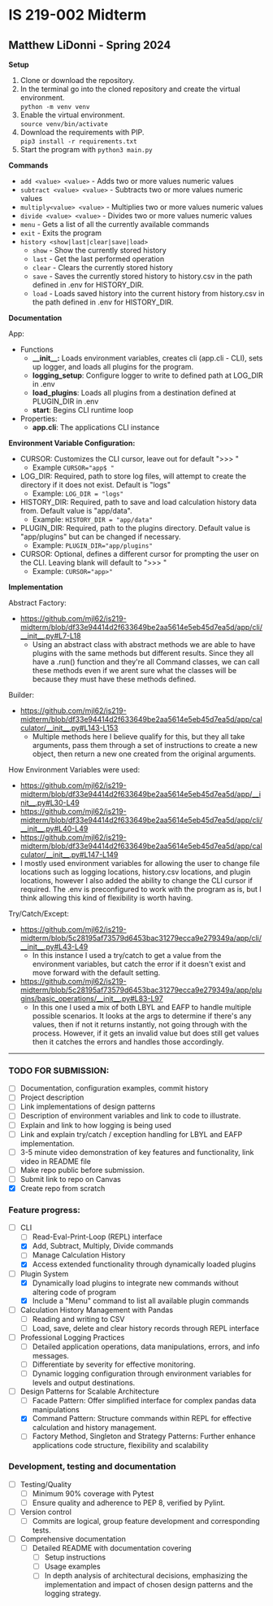 # IS 219-002 Midterm
## Matthew LiDonni - Spring 2024

**Setup**
1. Clone or download the repository.
2. In the terminal go into the cloned repository and create the virtual environment.<br>`python -m venv venv`
3. Enable the virtual environment.<br>`source venv/bin/activate`
4. Download the requirements with PIP. <br> `pip3 install -r requirements.txt`
5. Start the program with `python3 main.py`

**Commands**
- `add <value> <value>` - Adds two or more values numeric values
- `subtract <value> <value>` - Subtracts two or more values numeric values
- `multiply<value> <value>` - Multiplies two or more values numeric values
- `divide <value> <value>` - Divides two or more values numeric values
- `menu` - Gets a list of all the currently available commands
- `exit` - Exits the program
- `history <show|last|clear|save|load>`
	- `show` - Show the currently stored history
	- `last` - Get the last performed operation
	- `clear` - Clears the currently stored history
	- `save` - Saves the currently stored history to history.csv in the path defined in .env for HISTORY_DIR.
	- `load` - Loads saved history into the current history from history.csv in the path defined in .env for HISTORY_DIR.

**Documentation**

App: 	
- Functions
	- **\_\_init__:** Loads environment variables, creates cli (app.cli - CLI), sets up logger, and loads all plugins for the program.
	- **logging_setup**: Configure logger to write to defined path at LOG_DIR in .env
	- **load_plugins**: Loads all plugins from a destination defined at PLUGIN_DIR in .env
	- **start**: Begins CLI runtime loop
- Properties:
	-  **app.cli**: The applications CLI instance

**Environment Variable Configuration:**
- CURSOR: Customizes the CLI cursor, leave out for default ">>> "
  	- Example `CURSOR="app$ "`
- LOG_DIR: Required, path to store log files, will attempt to create the directory if it does not exist. Default is "logs"
	- Example: `LOG_DIR = "logs"`
- HISTORY_DIR: Required, path to save and load calculation history data from. Default value is "app/data".
	- Example: `HISTORY_DIR = "app/data"`
- PLUGIN_DIR: Required, path to the plugins directory. Default value is "app/plugins" but can be changed if necessary.
	- Example: `PLUGIN_DIR="app/plugins"`
- CURSOR: Optional, defines a different cursor for prompting the user on the CLI. Leaving blank will default to ">>> "
	- Example: `CURSOR="app>"`

**Implementation**

Abstract Factory:
- https://github.com/mjl62/is219-midterm/blob/df33e94414d2f633649be2aa5614e5eb45d7ea5d/app/cli/__init__.py#L7-L18
	- Using an abstract class with abstract methods we are able to have plugins with the same methods but different results. Since they all have a .run() function and they're all Command classes, we can call these methods even if we arent sure what the classes will be because they must have these methods defined.

Builder:
- https://github.com/mjl62/is219-midterm/blob/df33e94414d2f633649be2aa5614e5eb45d7ea5d/app/calculator/__init__.py#L143-L153
	- Multiple methods here I believe qualify for this, but they all take arguments, pass them through a set of instructions to create a new object, then return a new one created from the original arguments.

How Environment Variables were used:
- https://github.com/mjl62/is219-midterm/blob/df33e94414d2f633649be2aa5614e5eb45d7ea5d/app/__init__.py#L30-L49
- https://github.com/mjl62/is219-midterm/blob/df33e94414d2f633649be2aa5614e5eb45d7ea5d/app/cli/__init__.py#L40-L49
- https://github.com/mjl62/is219-midterm/blob/df33e94414d2f633649be2aa5614e5eb45d7ea5d/app/calculator/__init__.py#L147-L149
- I mostly used environment variables for allowing the user to change file locations such as logging locations, history.csv locations, and plugin locations, however I also added the ability to change the CLI cursor if required. The .env is preconfigured to work with the program as is, but I think allowing this kind of flexibility is worth having.


Try/Catch/Except:
- https://github.com/mjl62/is219-midterm/blob/5c28195af73579d6453bac31279ecca9e279349a/app/cli/__init__.py#L43-L49
	- In this instance I used a try/catch to get a value from the environment variables, but catch the error if it doesn't exist and move forward with the default setting.
 - https://github.com/mjl62/is219-midterm/blob/5c28195af73579d6453bac31279ecca9e279349a/app/plugins/basic_operations/__init__.py#L83-L97
 	- In this one I used a mix of both LBYL and EAFP to handle multiple possible scenarios. It looks at the args to determine if there's any values, then if not it returns instantly, not going through with the process. However, if it gets an invalid value but does still get values then it catches the errors and handles those accordingly.


--------------------------------------------------------------------

### TODO FOR SUBMISSION: 
- [ ] Documentation, configuration examples, commit history
- [ ] Project description
- [ ] Link implementations of design patterns
- [ ] Description of environment variables and link to code to illustrate.
- [ ] Explain and link to how logging is being used
- [ ] Link and explain try/catch / exception handling for LBYL and EAFP implementation.
- [ ] 3-5 minute video demonstration of key features and functionality, link video in README file
- [ ] Make repo public before submission.
- [ ] Submit link to repo on Canvas
- [x] Create repo from scratch

### Feature progress:
- [ ] CLI
    - [ ] Read-Eval-Print-Loop (REPL) interface
	- [x] Add, Subtract, Multiply, Divide commands
	- [ ] Manage Calculation History
	- [x] Access extended functionality through dynamically loaded plugins
- [ ] Plugin System
	- [x] Dynamically load plugins to integrate new commands without altering code of program
	- [x] Include a "Menu" command to list all available plugin commands
- [ ] Calculation History Management with Pandas
	- [ ] Reading and writing to CSV
	- [ ] Load, save, delete and clear history records through REPL interface
- [ ] Professional Logging Practices
	- [ ] Detailed application operations, data manipulations, errors, and info messages.
	- [ ] Differentiate by severity for effective monitoring.
	- [ ] Dynamic logging configuration through environment variables for levels and output destinations.
- [ ] Design Patterns for Scalable Architecture
	- [ ] Facade Pattern: Offer simplified interface for complex pandas data manipulations
	- [x] Command Pattern: Structure commands within REPL for effective calculation and history management.
	- [ ] Factory Method, Singleton and Strategy Patterns: Further enhance applications code structure, flexibility and scalability
### Development, testing and documentation
- [ ] Testing/Quality
	- [ ] Minimum 90% coverage with Pytest
	- [ ] Ensure quality and adherence to PEP 8, verified by Pylint.
- [ ] Version control
	- [ ] Commits are logical, group feature development and corresponding tests.
- [ ] Comprehensive documentation
	- [ ] Detailed README with documentation covering
		- [ ] Setup instructions
		- [ ] Usage examples
		- [ ] In depth analysis of architectural decisions, emphasizing the implementation and impact of chosen design patterns and the logging strategy.
